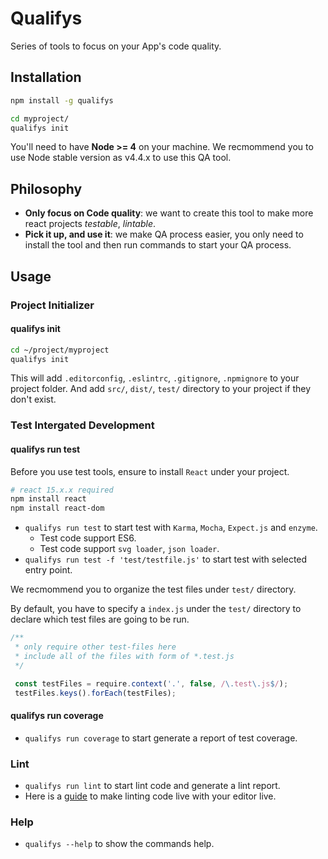 # Qualifys

Series of tools to focus on your App's code quality.

## Installation

```sh
npm install -g qualifys

cd myproject/
qualifys init
```

You'll need to have **Node >= 4** on your machine. We recmommend you to use Node stable version as v4.4.x to use this QA tool.


## Philosophy

- **Only focus on Code quality**: we want to create this tool to make more react projects *testable*, *lintable*.
- **Pick it up, and use it**: we make QA process easier, you only need to install the tool and then run commands to start your QA process. 

## Usage

### Project Initializer

#### qualifys init

```sh
cd ~/project/myproject
qualifys init
```

This will add `.editorconfig`, `.eslintrc`, `.gitignore`, `.npmignore` to your project folder. And add `src/`, `dist/`, `test/` directory to your project if they don't exist.

### Test Intergated Development

#### qualifys run test

Before you use test tools, ensure to install `React` under your project.

```sh
# react 15.x.x required
npm install react
npm install react-dom
```

- `qualifys run test` to start test with `Karma`, `Mocha`, `Expect.js` and `enzyme`.
    + Test code support ES6.
    + Test code support `svg loader`, `json loader`.
- `qualifys run test -f 'test/testfile.js'` to start test with selected entry point.

We recmommend you to organize the test files under `test/` directory.

By default, you have to specify a `index.js` under the `test/` directory to declare which test files are going to be run.

```js
/**
 * only require other test-files here
 * include all of the files with form of *.test.js
 */

 const testFiles = require.context('.', false, /\.test\.js$/);
 testFiles.keys().forEach(testFiles);
```

#### qualifys run coverage

- `qualifys run coverage` to start generate a report of test coverage.

### Lint

- `qualifys run lint` to start lint code and generate a lint report.
- Here is a [guide](http://blog.surfacew.com/fe_tech/2016/07/25/Linter/) to make linting code live with your editor live.

### Help

- `qualifys --help` to show the commands help.



